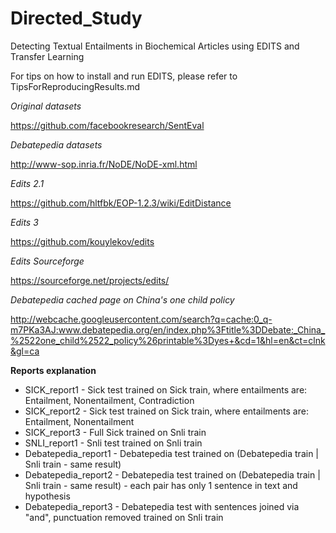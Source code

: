 # Directed_Study
Detecting Textual Entailments in Biochemical Articles using EDITS and Transfer Learning

For tips on how to install and run EDITS, please refer to TipsForReproducingResults.md

*Original datasets*

https://github.com/facebookresearch/SentEval

*Debatepedia datasets*

http://www-sop.inria.fr/NoDE/NoDE-xml.html

*Edits 2.1*

https://github.com/hltfbk/EOP-1.2.3/wiki/EditDistance

*Edits 3*

https://github.com/kouylekov/edits

*Edits Sourceforge*

https://sourceforge.net/projects/edits/

*Debatepedia cached page on China's one child policy*

http://webcache.googleusercontent.com/search?q=cache:0_q-m7PKa3AJ:www.debatepedia.org/en/index.php%3Ftitle%3DDebate:_China_%2522one_child%2522_policy%26printable%3Dyes+&cd=1&hl=en&ct=clnk&gl=ca

**Reports explanation**
* SICK_report1 - Sick test trained on Sick train, where entailments are: Entailment, Nonentailment, Contradiction
* SICK_report2 - Sick test trained on Sick train, where entailments are: Entailment, Nonentailment
* SICK_report3 - Full Sick trained on Snli train
* SNLI_report1 - Snli test trained on Snli train
* Debatepedia_report1 - Debatepedia test trained on (Debatepedia train | Snli train - same result)
* Debatepedia_report2 - Debatepedia test trained on (Debatepedia train | Snli train - same result) - each pair has only 1 sentence in text and hypothesis 
* Debatepedia_report3 - Debatepedia test with sentences joined via "and", punctuation removed trained on Snli train


